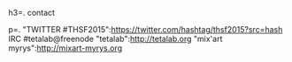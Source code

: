 h3=. contact

p=. "TWITTER #THSF2015":https://twitter.com/hashtag/thsf2015?src=hash IRC #tetalab@freenode
"tetalab":http://tetalab.org "mix'art myrys":http://mixart-myrys.org
